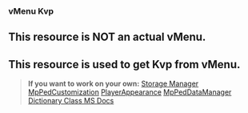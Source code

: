 ### vMenu Kvp

## This resource is NOT an actual vMenu.
## This resource is used to get Kvp from vMenu.

> **If you want to work on your own:**
> [Storage Manager](https://github.com/TomGrobbe/vMenu/blob/e8f4e1c6e17c78e5103c41ccfd269ccf77ba652e/vMenu/StorageManager.cs)
> [MpPedCustomization](https://github.com/TomGrobbe/vMenu/blob/e8f4e1c6e17c78e5103c41ccfd269ccf77ba652e/vMenu/menus/MpPedCustomization.cs)
> [PlayerAppearance](https://github.com/TomGrobbe/vMenu/blob/e8f4e1c6e17c78e5103c41ccfd269ccf77ba652e/vMenu/menus/PlayerAppearance.cs)
> [MpPedDataManager](https://github.com/TomGrobbe/vMenu/blob/e8f4e1c6e17c78e5103c41ccfd269ccf77ba652e/vMenu/MpPedDataManager.cs)
> [Dictionary Class MS Docs](https://docs.microsoft.com/cs-cz/dotnet/api/system.collections.generic.dictionary-2?view=net-5.0)